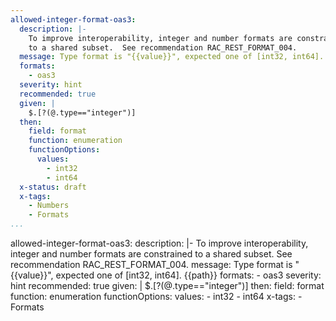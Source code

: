 ```yaml
---
allowed-integer-format-oas3:
  description: |-
    To improve interoperability, integer and number formats are constrained
    to a shared subset.  See recommendation RAC_REST_FORMAT_004.
  message: Type format is "{{value}}", expected one of [int32, int64]. {{path}}
  formats:
    - oas3
  severity: hint
  recommended: true
  given: |
    $.[?(@.type=="integer")]
  then:
    field: format
    function: enumeration
    functionOptions:
      values:
        - int32
        - int64 
  x-status: draft
  x-tags:
    - Numbers
    - Formats     
...
```

allowed-integer-format-oas3:
  description: |-
    To improve interoperability, integer and number formats are constrained
    to a shared subset.  See recommendation RAC_REST_FORMAT_004.
  message: Type format is "{{value}}", expected one of [int32, int64]. {{path}}
  formats:
    - oas3
  severity: hint
  recommended: true
  given: |
    $.[?(@.type=="integer")]
  then:
    field: format
    function: enumeration
    functionOptions:
      values:
        - int32
        - int64 
  x-tags:
    - Formats 
